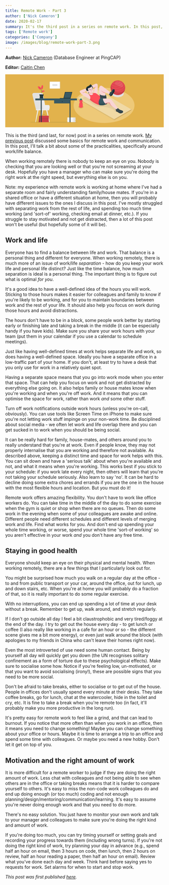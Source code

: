 ```yaml
---
title: Remote Work - Part 3
author: ['Nick Cameron']
date: 2020-02-17
summary: It's the third post in a series on remote work. In this post, Nick Cameron talks a bit about some of the practicalities, specifically around work and life balance.
tags: ['Remote work']
categories: ['Company']
image: /images/blog/remote-work-part-3.png
---
```


**Author:** [Nick Cameron](https://github.com/nrc) (Database Engineer at PingCAP)

**Editor:** [Caitin Chen](https://github.com/CaitinChen)

![Remote work - part 3](media/remote-work-part-3.png)

This is the third (and last, for now) post in a series on remote work. [My previous post](https://pingcap.com/blog/remote-work-part-2/) discussed some basics for remote work and communication. In this post, I'll talk a bit about some of the practicalities, specifically around work/life balance.

When working remotely there is nobody to keep an eye on you. Nobody is checking that you are looking well or that you're not screaming at your desk. Hopefully you have a manager who can make sure you're doing the right work at the right speed, but everything else is on you.

Note: my experience with remote work is working at home where I've had a separate room and fairly understanding family/house mates. If you're in a shared office or have a different situation at home, then you will probably have different issues to the ones I discuss in this post. I've mostly struggled with separating work from the rest of life, and spending too much time working (and 'sort-of' working, checking email at dinner, etc.). If you struggle to stay motivated and not get distracted, then a lot of this post won't be useful (but hopefully some of it will be).

## Work and life

Everyone has to find a balance between life and work. That balance is a personal thing and different for everyone. When working remotely, there is much more of an issue of work/life *separation* - how do you keep your work life and personal life distinct? Just like the time balance, how much separation is ideal is a personal thing. The important thing is to figure out what is optimal *for you*.

It's a good idea to have a well-defined idea of the hours you will work. Sticking to those hours makes it easier for colleagues and family to know if you're likely to be working, and for you to maintain boundaries between work and the rest of your life. It should also help you focus on work during those hours and avoid distractions.

The hours don't have to be in a block, some people work better by starting early or finishing late and taking a break in the middle (it can be especially handy if you have kids). Make sure you share your work hours with your team (put them in your calendar if you use a calendar to schedule meetings).

Just like having well-defined times at work helps separate life and work, so does having a well-defined space. Ideally you have a separate office in a low-traffic part of your home. If you don't, at least try to have a desk that you only use for work in a relatively quiet spot.

Having a separate space means that you go into work mode when you enter that space. That can help you focus on work and not get distracted by everything else going on. It also helps family or house mates know when you're working and when you're off work. And it means that you can optimise the space for work, rather than work *and* some other stuff.

Turn off work notifications outside work hours (unless you're on-call, obviously). You can use tools like Screen Time on iPhone to make sure you're not letting work stuff impinge on your non-work time. Be disciplined about social media - we often let work and life overlap there and you can get sucked in to work when you should be being social.

It can be really hard for family, house-mates, and others around you to really understand that you're at work. Even if people know, they may not properly internalise that you are working and therefore not available. As described above, keeping a distinct time and space for work helps with this. You can sit down and have a 'serious talk' about when you're available and not, and what it means when you're working. This works best if you stick to your schedule: if you work late every night, then others will learn that you're not taking your schedule seriously. Also learn to say 'no'. It can be hard to decline doing some extra chores and errands if you are the one in the house with the most flexible hours and location. But you must do it!

Remote work offers amazing flexibility. You don't have to work like office workers do. You can take time in the middle of the day to do some exercise when the gym is quiet or shop when there are no queues. Then do some work in the evening when some of your colleagues are awake and online. Different people need different schedules and different levels of merging work and life. Find what works for you. And don't end up spending your whole time working, or worse, spend your whole time 'sort-of working' so you aren't effective in your work *and* you don't have any free time.

## Staying in good health

Everyone should keep an eye on their physical and mental health. When working remotely, there are a few things that I particularly look out for.

You might be surprised how much you walk on a regular day at the office - to and from public transport or your car, around the office, out for lunch, up and down stairs, etc. When you're at home you will probably do a fraction of that, so it is really important to do some regular exercise.

With no interruptions, you can end up spending a lot of time at your desk without a break. Remember to get up, walk around, and stretch regularly.

If I don't go outside all day I feel a bit claustrophobic and very tired/foggy at the end of the day. I try to get out the house every day - to get lunch or coffee (I also really like working in a cafe for an hour or so - the different scene gives me a bit more energy), or even just walk around the block (with apologies to my friends in China who can't leave their homes right now).

Even the most introverted of use need some human contact. Being by yourself all day will quickly get you down (the UN recognises solitary confinement as a form of torture due to these psychological effects). Make sure to socialise some how. Notice if you're feeling low, un-motivated, or that you want to avoid socialising (irony!), these are possible signs that you need to be more social.

Don't be afraid to take breaks, either to socialise or to get out of the house. People in offices don't usually spend every minute at their desks. They take coffee breaks, go for lunch, chat at the watercooler, hide in the toilet and cry, etc. It is fine to take a break when you're remote too (in fact, it'll probably make you more productive in the long run).

It's pretty easy for remote work to feel like a grind, and that can lead to burnout. If you notice that more often than when you work in an office, then it means you need to change something! Maybe you can change something about your office or hours. Maybe it is time to arrange a trip to an office and spend some time with colleagues. Or maybe you need a new hobby. Don't let it get on top of you.

## Motivation and the right amount of work

It is more difficult for a remote worker to judge if they are doing the right amount of work. Less chat with colleagues and not being able to see when others are in the office or taking breaks means that it is harder to compare yourself to others. It's easy to miss the non-code work colleagues do and end up doing enough (or too much) coding and not enough planning/design/mentoring/communication/learning. It's easy to assume you're never doing enough work and that you need to do more.

There's no easy solution. You just have to monitor your own work and talk to your manager and colleagues to make sure you're doing the right kind and amount of work.

If you're doing too much, you can try timing yourself or setting goals and recording your progress towards them (including wrong turns). If you're not doing the right kind of work, try planning your day in advance (e.g., spend half an hour on email, then 3 hours on code, then lunch, then 2 hours on review, half an hour reading a paper, then half an hour on email). Review what you've done each day and week. Think hard before saying yes to requests for work. Set alarms for when to start and stop work.

*This post was first published [here](https://www.ncameron.org/blog/remote-work-part-3/).*
